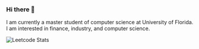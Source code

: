 ### Hi there 👋

I am currently a master student of computer science at University of Florida. I am interested in finance, industry, and computer science.

![Leetcode Stats](https://leetcard.jacoblin.cool/JacobLinCool)

<!--
**heng309/heng309** is a ✨ _special_ ✨ repository because its `README.md` (this file) appears on your GitHub profile.

Here are some ideas to get you started:

- 🔭 I’m currently working on ...
- 🌱 I’m currently learning ...
- 👯 I’m looking to collaborate on ...
- 🤔 I’m looking for help with ...
- 💬 Ask me about ...
- 📫 How to reach me: ...
- 😄 Pronouns: ...
- ⚡ Fun fact: ...
-->
